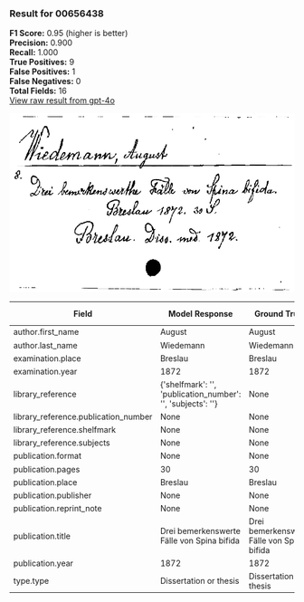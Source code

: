 ### Result for 00656438
**F1 Score:** 0.95 (higher is better)<br>**Precision:** 0.900<br>**Recall:** 1.000<br>**True Positives:** 9<br>**False Positives:** 1<br>**False Negatives:** 0<br>**Total Fields:** 16<br>[View raw result from gpt-4o](https://github.com/RISE-UNIBAS/humanities_data_benchmark/blob/main/results/2025-09-02/T0066/request_T0066_00656438.json)

<img src="https://github.com/RISE-UNIBAS/humanities_data_benchmark/blob/main/benchmarks/zettelkatalog/images/00656438.jpg?raw=true" alt="00656438" width="600px">

| Field | Model Response | Ground Truth | Fuzzy Score | Match |
|-------|----------------|--------------|-------------|-------|
| author.first_name | August | August | 1.000 | ✅ |
| author.last_name | Wiedemann | Wiedemann | 1.000 | ✅ |
| examination.place | Breslau | Breslau | 1.000 | ✅ |
| examination.year | 1872 | 1872 | 1.000 | ✅ |
| library_reference | {'shelfmark': '', 'publication_number': '', 'subjects': ''} | None | 0.000 | ❌ |
| library_reference.publication_number | None | None | 1.000 | ✅ |
| library_reference.shelfmark | None | None | 1.000 | ✅ |
| library_reference.subjects | None | None | 1.000 | ✅ |
| publication.format | None | None | 1.000 | ✅ |
| publication.pages | 30 | 30 | 1.000 | ✅ |
| publication.place | Breslau | Breslau | 1.000 | ✅ |
| publication.publisher | None | None | 1.000 | ✅ |
| publication.reprint_note | None | None | 1.000 | ✅ |
| publication.title | Drei bemerkenswerte Fälle von Spina bifida | Drei bemerkenswerte Fälle von Spina bifida | 1.000 | ✅ |
| publication.year | 1872 | 1872 | 1.000 | ✅ |
| type.type | Dissertation or thesis | Dissertation or thesis | 1.000 | ✅ |
